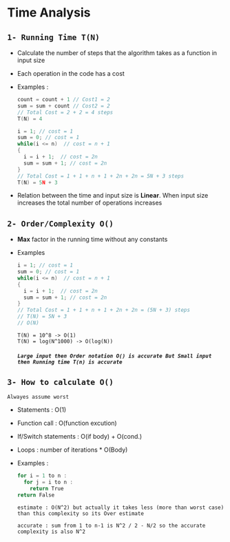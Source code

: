 # Time Analysis

## `1- Running Time T(N)`
- Calculate the number of steps that the algorithm takes as a function in input size 
- Each operation in the code has a cost 
- Examples :

  ```cpp
  count = count + 1 // Cost1 = 2 
  sum = sum + count // Cost2 = 2
  // Total Cost = 2 + 2 = 4 steps
  T(N) = 4
  ```
  ```cpp
  i = 1; // cost = 1
  sum = 0; // cost = 1
  while(i <= n)  // cost = n + 1 
  {
    i = i + 1;  // cost = 2n 
    sum = sum + 1; // cost = 2n 
  }
  // Total Cost = 1 + 1 + n + 1 + 2n + 2n = 5N + 3 steps
  T(N) = 5N + 3
  ```
- Relation between the time and input size is **Linear**. When input size increases the total number of operations increases

## `2- Order/Complexity O()`
- **Max** factor in the running time without any constants
- Examples

  ```cpp
  i = 1; // cost = 1
  sum = 0; // cost = 1
  while(i <= n)  // cost = n + 1 
  {
    i = i + 1;  // cost = 2n 
    sum = sum + 1; // cost = 2n 
  }
  // Total Cost = 1 + 1 + n + 1 + 2n + 2n = (5N + 3) steps
  // T(N) = 5N + 3
  // O(N)
  ```
  ```
  T(N) = 10^8 -> O(1)
  T(N) = log(N^1000) -> O(log(N))
  ```
  
  ##### `Large input then Order notation O() is accurate But Small input then Running time T(n) is accurate`


## `3- How to calculate O()`
 `Alwayes assume worst`
- Statements : O(1) 
- Function call : O(function excution)
- If/Switch statements : O(if body) + O(cond.)
- Loops : number of iterations * O(Body)
- Examples : 

  ```cpp
  for i = 1 to n :
    for j = i to n :
      return True
  return False
  ```
  `estimate : O(N^2) but actually it takes less (more than worst case) than this complexity so its Over estimate`
  
  `accurate : sum from 1 to n-1 is N^2 / 2 - N/2 so the accurate complexity is also N^2`
  
